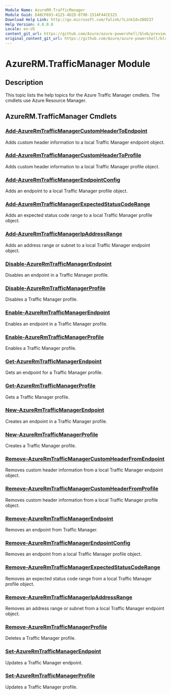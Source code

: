```yaml
---
Module Name: AzureRM.TrafficManager
Module Guid: D48CF693-4125-4D2D-8790-1514F44CE325
Download Help Link: http://go.microsoft.com/fwlink/?LinkId=280237
Help Version: 4.0.0.0
Locale: en-US
content_git_url: https://github.com/Azure/azure-powershell/blob/preview/src/ResourceManager/TrafficManager/Commands.TrafficManager2/help/AzureRM.TrafficManager.md
original_content_git_url: https://github.com/Azure/azure-powershell/blob/preview/src/ResourceManager/TrafficManager/Commands.TrafficManager2/help/AzureRM.TrafficManager.md
---
```


# AzureRM.TrafficManager Module
## Description
This topic lists the help topics for the Azure Traffic Manager cmdlets. The cmdlets use Azure Resource Manager.

## AzureRM.TrafficManager Cmdlets
### [Add-AzureRmTrafficManagerCustomHeaderToEndpoint](Add-AzureRmTrafficManagerCustomHeaderToEndpoint.md)
Adds custom header information to a local Traffic Manager endpoint object.

### [Add-AzureRmTrafficManagerCustomHeaderToProfile](Add-AzureRmTrafficManagerCustomHeaderToProfile.md)
Adds custom header information to a local Traffic Manager profile object.

### [Add-AzureRmTrafficManagerEndpointConfig](Add-AzureRmTrafficManagerEndpointConfig.md)
Adds an endpoint to a local Traffic Manager profile object.

### [Add-AzureRmTrafficManagerExpectedStatusCodeRange](Add-AzureRmTrafficManagerExpectedStatusCodeRange.md)
Adds an expected status code range to a local Traffic Manager profile object.

### [Add-AzureRmTrafficManagerIpAddressRange](Add-AzureRmTrafficManagerIpAddressRange.md)
Adds an address range or subnet to a local Traffic Manager endpoint object.

### [Disable-AzureRmTrafficManagerEndpoint](Disable-AzureRmTrafficManagerEndpoint.md)
Disables an endpoint in a Traffic Manager profile.

### [Disable-AzureRmTrafficManagerProfile](Disable-AzureRmTrafficManagerProfile.md)
Disables a Traffic Manager profile.

### [Enable-AzureRmTrafficManagerEndpoint](Enable-AzureRmTrafficManagerEndpoint.md)
Enables an endpoint in a Traffic Manager profile.

### [Enable-AzureRmTrafficManagerProfile](Enable-AzureRmTrafficManagerProfile.md)
Enables a Traffic Manager profile.

### [Get-AzureRmTrafficManagerEndpoint](Get-AzureRmTrafficManagerEndpoint.md)
Gets an endpoint for a Traffic Manager profile.

### [Get-AzureRmTrafficManagerProfile](Get-AzureRmTrafficManagerProfile.md)
Gets a Traffic Manager profile.

### [New-AzureRmTrafficManagerEndpoint](New-AzureRmTrafficManagerEndpoint.md)
Creates an endpoint in a Traffic Manager profile.

### [New-AzureRmTrafficManagerProfile](New-AzureRmTrafficManagerProfile.md)
Creates a Traffic Manager profile.

### [Remove-AzureRmTrafficManagerCustomHeaderFromEndpoint](Remove-AzureRmTrafficManagerCustomHeaderFromEndpoint.md)
Removes custom header information from a local Traffic Manager endpoint object.

### [Remove-AzureRmTrafficManagerCustomHeaderFromProfile](Remove-AzureRmTrafficManagerCustomHeaderFromProfile.md)
Removes custom header information from a local Traffic Manager profile object.

### [Remove-AzureRmTrafficManagerEndpoint](Remove-AzureRmTrafficManagerEndpoint.md)
Removes an endpoint from Traffic Manager.

### [Remove-AzureRmTrafficManagerEndpointConfig](Remove-AzureRmTrafficManagerEndpointConfig.md)
Removes an endpoint from a local Traffic Manager profile object.

### [Remove-AzureRmTrafficManagerExpectedStatusCodeRange](Remove-AzureRmTrafficManagerExpectedStatusCodeRange.md)
Removes an expected status code range from a local Traffic Manager profile object.

### [Remove-AzureRmTrafficManagerIpAddressRange](Remove-AzureRmTrafficManagerIpAddressRange.md)
Removes an address range or subnet from a local Traffic Manager endpoint object.

### [Remove-AzureRmTrafficManagerProfile](Remove-AzureRmTrafficManagerProfile.md)
Deletes a Traffic Manager profile.

### [Set-AzureRmTrafficManagerEndpoint](Set-AzureRmTrafficManagerEndpoint.md)
Updates a Traffic Manager endpoint.

### [Set-AzureRmTrafficManagerProfile](Set-AzureRmTrafficManagerProfile.md)
Updates a Traffic Manager profile.

